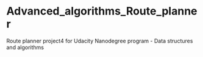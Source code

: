 # Advanced_algorithms_Route_planner
Route planner project4 for Udacity Nanodegree program - Data structures and algorithms
